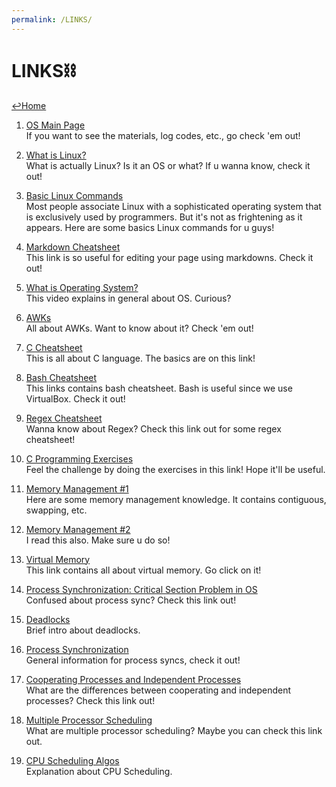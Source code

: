 ```yaml
---
permalink: /LINKS/
---
```


# LINKS⛓

[↩️Home](https://nichoje.github.io/os212/)

1. [OS Main Page](https://os.vlsm.org/)<br>
If you want to see the materials, log codes, etc., go check 'em out!

2. [What is Linux?](https://www.linux.com/what-is-linux/)<br>
What is actually Linux? Is it an OS or what? If u wanna know, check it out!

3. [Basic Linux Commands](https://www.hostinger.com/tutorials/linux-commands)<br>
Most people associate Linux with a sophisticated operating system that is 
exclusively used by programmers. But it's not as frightening as it appears.
Here are some basics Linux commands for u guys!

4. [Markdown Cheatsheet](https://github.com/adam-p/markdown-here/wiki/Markdown-Cheatsheet)<br>
This link is so useful for editing your page using markdowns. Check it out!

5. [What is Operating System?](https://www.youtube.com/watch?v=pVzRTmdd9j0)<br>
This video explains in general about OS. Curious?

6. [AWKs](https://www.gnu.org/software/gawk/manual/gawk.html)<br>
All about AWKs. Want to know about it? Check 'em out!

7. [C Cheatsheet](https://www.codewithharry.com/blogpost/c-cheatsheet)<br>
This is all about C language. The basics are on this link!

8. [Bash Cheatsheet](https://devhints.io/bash)<br>
This links contains bash cheatsheet. Bash is useful since we use VirtualBox. Check it out!

9. [Regex Cheatsheet](https://www.rexegg.com/regex-quickstart.html)<br>
Wanna know about Regex? Check this link out for some regex cheatsheet!

10. [C Programming Exercises](https://www.w3resource.com/c-programming-exercises/)<br>
Feel the challenge by doing the exercises in this link! Hope it'll be useful.

11. [Memory Management #1](https://www.guru99.com/os-memory-management.html)<br>
Here are some memory management knowledge. It contains contiguous, swapping, etc.

12. [Memory Management #2](https://www.tutorialspoint.com/operating_system/os_memory_management.htm)<br>
I read this also. Make sure u do so!

13. [Virtual Memory](https://www.tutorialspoint.com/operating_system/os_virtual_memory.htm)<br>
This link contains all about virtual memory. Go click on it!

14. [Process Synchronization: Critical Section Problem in OS](https://www.guru99.com/process-synchronization.html)<br>
Confused about process sync? Check this link out!

15. [Deadlocks](https://www.geeksforgeeks.org/introduction-of-deadlock-in-operating-system/)<br>
Brief intro about deadlocks.

16. [Process Synchronization](https://www.studytonight.com/operating-system/process-synchronization)<br>
General information for process syncs, check it out!

17. [Cooperating Processes and Independent Processes](https://bitsofcomputer.blogspot.com/2016/01/cooperatingprocess.html)<br>
What are the differences between cooperating and independent processes? Check this link out!

18. [Multiple Processor Scheduling](https://www.easyexamnotes.com/p/multiple-processor-scheduling.html)<br>
What are multiple processor scheduling? Maybe you can check this link out.

19. [CPU Scheduling Algos](https://www.guru99.com/cpu-scheduling-algorithms.html)<br>
Explanation about CPU Scheduling.
